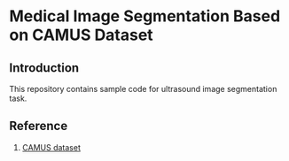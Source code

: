 # Medical Image Segmentation Based on CAMUS Dataset

## Introduction

This repository contains sample code for ultrasound image segmentation task.

## Reference

1. [CAMUS dataset](https://www.creatis.insa-lyon.fr/Challenge/camus/)
